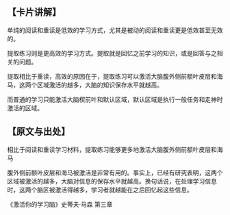 ## 【卡片讲解】

单纯的阅读和重读是低效的学习方式，尤其是被动的阅读和重读更是低效甚至无效的。

提取练习则是更高效的学习方式。提取就是回忆之前学习的知识，或是回答与之相关的问题。

提取相比于重读，高效的原因在于，提取练习可以激活大脑腹外侧前额叶皮层和海马，这两个区域激活的越多，大脑的知识保存水平就越高。

而普通的学习只能激活大脑楔前叶和默认区域，默认区域是执行一般任务和走神时激活的区域。

## 【原文与出处】

相比于阅读和重读学习材料，提取练习能够更多地激活大脑腹外侧前额叶皮层和海马

腹外侧前额叶皮层和海马被激活是非常有用的。事实上，已经有研究表明，这两个区域被激活的越多，大脑对信息的保存水平就越高。换句话说，在处理学习信息时，这两个脑区被激活得越多，学习者就越能在之后回忆起这些信息。

《激活你的学习脑》史蒂夫·马森 第三章
